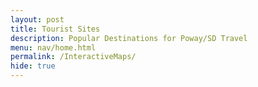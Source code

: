 ```yaml
---
layout: post 
title: Tourist Sites
description: Popular Destinations for Poway/SD Travel
menu: nav/home.html
permalink: /InteractiveMaps/
hide: true
---    
```

